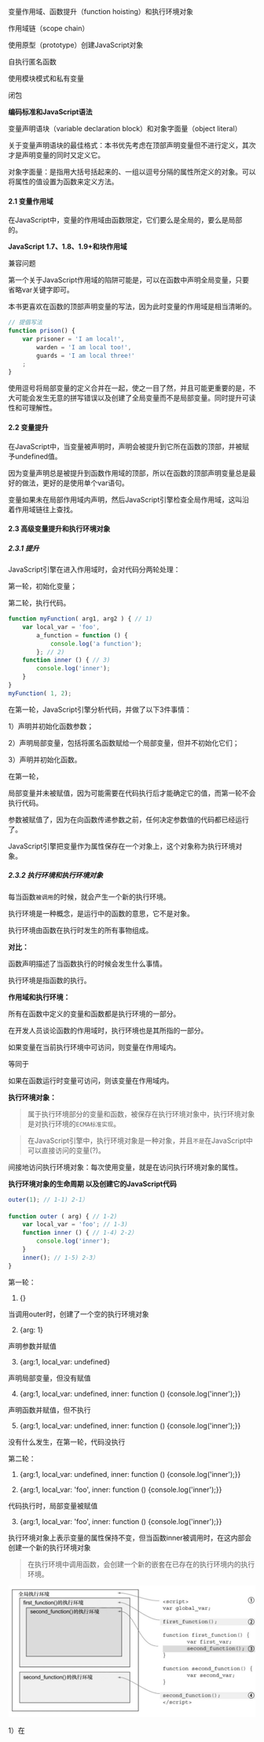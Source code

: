 变量作用域、函数提升（function hoisting）和执行环境对象 

作用域链（scope chain） 

使用原型（prototype）创建JavaScript对象 

自执行匿名函数 

使用模块模式和私有变量 

闭包 

**编码标准和JavaScript语法** 

变量声明语块（variable declaration block）和对象字面量（object literal） 

关于变量声明语块的最佳格式：本书优先考虑在顶部声明变量但不进行定义，其次才是声明变量的同时又定义它。 

对象字面量：是指用大括号括起来的、一组以逗号分隔的属性所定义的对象。可以将属性的值设置为函数来定义方法。 

#### 2.1 变量作用域 

在JavaScript中，变量的作用域由函数限定，它们要么是全局的，要么是局部的。 

**JavaScript 1.7、1.8、1.9+和块作用域** 

兼容问题 

第一个关于JavaScript作用域的陷阱可能是，可以在函数中声明全局变量，只要省略var关键字即可。 

本书更喜欢在函数的顶部声明变量的写法，因为此时变量的作用域是相当清晰的。 

``` javascript
// 提倡写法 
function prison() { 
	var prisoner = 'I am local!', 
		warden = 'I am local too!', 
		guards = 'I am local three!' 
	; 
} 
```

使用逗号将局部变量的定义合并在一起，使之一目了然，并且可能更重要的是，不大可能会发生无意的拼写错误以及创建了全局变量而不是局部变量。同时提升可读性和可理解性。 

#### 2.2 变量提升 

在JavaScript中，当变量被声明时，声明会被提升到它所在函数的顶部，并被赋予undefined值。 

因为变量声明总是被提升到函数作用域的顶部，所以在函数的顶部声明变量总是最好的做法，更好的是使用单个var语句。 

变量如果未在局部作用域内声明，然后JavaScript引擎检查全局作用域，这叫沿着作用域链往上查找。 

#### 2.3 高级变量提升和执行环境对象 

##### 2.3.1 提升 

JavaScript引擎在进入作用域时，会对代码分两轮处理： 

第一轮，初始化变量； 

第二轮，执行代码。 

```javascript 
function myFunction( arg1, arg2 ) { // 1) 
    var local_var = 'foo', 
        a_function = function () { 
        	console.log('a function'); 
        }; // 2) 
    function inner () { // 3) 
        console.log('inner'); 
    } 
} 
myFunction( 1, 2); 
```

在第一轮，JavaScript引擎分析代码，并做了以下3件事情： 

1）声明并初始化函数参数； 

2）声明局部变量，包括将匿名函数赋给一个局部变量，但并不初始化它们； 

3）声明并初始化函数。 

在第一轮， 

局部变量并未被赋值，因为可能需要在代码执行后才能确定它的值，而第一轮不会执行代码。 

参数被赋值了，因为在向函数传递参数之前，任何决定参数值的代码都已经运行了。 

JavaScript引擎把变量作为属性保存在一个对象上，这个对象称为执行环境对象。 

##### 2.3.2 执行环境和执行环境对象 

每当函数```被调用```的时候，就会产生一个新的执行环境。 

执行环境是一种概念，是运行中的函数的意思，它不是对象。 

执行环境由函数在执行时发生的所有事物组成。 

**对比：** 

函数声明描述了当函数执行的时候会发生什么事情。 

执行环境是指函数的执行。 

**作用域和执行环境：** 

所有在函数中定义的变量和函数都是执行环境的一部分。 

在开发人员谈论函数的作用域时，执行环境也是其所指的一部分。 

如果变量在当前执行环境中可访问，则变量在作用域内。 

等同于 

如果在函数运行时变量可访问，则该变量在作用域内。 

**执行环境对象：** 

> 属于执行环境部分的变量和函数，被保存在执行环境对象中，执行环境对象是对执行环境的``ECMA标准实现``。 

> 在JavaScript引擎中，执行环境对象是一种对象，并且``不是``在JavaScript中可以直接访问的变量(?)。 

间接地访问执行环境对象：每次使用变量，就是在访问执行环境对象的属性。 

**执行环境对象的生命周期 以及创建它的JavaScript代码** 

```javascript 
outer(1); // 1-1) 2-1） 

function outer ( arg) { // 1-2) 
    var local_var = 'foo'; // 1-3) 
    function inner () { // 1-4) 2-2） 
    	console.log('inner'); 
	} 
	inner(); // 1-5) 2-3） 
} 
```

第一轮： 

1) {} 

当调用outer时，创建了一个空的执行环境对象 

2) {arg: 1} 

声明参数并赋值 

3) {arg:1, local_var: undefined} 

声明局部变量，但没有赋值 

4) {arg:1, local_var: undefined, inner: function () {console.log('inner');}} 

声明函数并赋值，但不执行 

5) {arg:1, local_var: undefined, inner: function () {console.log('inner');}} 

没有什么发生，在第一轮，代码没执行 

第二轮： 

1) {arg:1, local_var: undefined, inner: function () {console.log('inner');}} 

2) {arg:1, local_var: 'foo', inner: function () {console.log('inner');}} 

代码执行时，局部变量被赋值 

3) {arg:1, local_var: 'foo', inner: function () {console.log('inner');}} 

执行环境对象上表示变量的属性保持不变，但当函数inner被调用时，在这内部会创建一个新的执行环境对象 

> 在执行环境中调用函数，会创建一个新的嵌套在已存在的执行环境内的执行环境。 

![de2c4ef9456d5d748644503092627c36.jpeg](../images/2-1.jpg) 

1）在<script>标签内的所有东西都在全局执行环境中 

2）调用first_function，会在全局执行环境中创建一个新的执行环境。 

在first_function运行时，它有权限访问在调用它时创建的执行环境里面的变量。 

first_function有权限访问全局执行环境中定义的变量 以及 内部的局部变量。可以说：这些变量在作用域中。 

3）调用second_function，会在f_f的执行环境中创建一个新的执行环境。 

s_f有权限访问f_f的执行环境中的变量（译者注：表述有误，s_f的定义不在f_f内，无法访问f_f中的局部变量），也有权限访问全局执行环境中定义的变量，以及s_f中定义的局部变量。 

4）全局执行环境中调用s_f。``没有``权限访问f_f的执行环境中的变量. 

这里的s_f执行环境也没有权限访问先前调用的s_f中的变量，因为它们发生在不同的执行环境中。 

> JavaScript引擎在执行环境对象中访问作用域内的变量，查找的顺序叫做作用域链，它和原型链一起，描述了JavaScript访问变量和属性的顺序。 

#### 2.4 作用域链 

嵌套 

当在查找变量的定义时，JavaScript引擎首先在局部执行环境对象上查找。如果没有定义，则跳出作用域链，到创建它的执行环境中去，并且在该执行环境对象中查找变量的定义，以此类推，直到找到定义或者到达全局作用域为止。（使用找到的第一次匹配并停止查找。） 

![c283cb5df6283b2f56c012f26f694647.jpeg](../images/2-2.jpg) 

在运行期，JavaScript会检索作用域层级来解析变量名。-> 在层级更深的嵌套作用域中的变量，会使用它们的当前作用域替换更加全局的作用域，从而隐藏更加全局的作用域中的变量。-> 在实际代码中，应当尽力使得变量名是唯一的。 

```javascript 
var regular_joe = 'I am here to save the day'; 

// log 'I am here to save the day' 
console.log(regular_joe); 

function supermax() { 
	var regular_joe = 'regular_joe is assigned'; 
    
	// log 'regular_joe is assigned' 
	console.log(regular_joe); 
	function prison() { 
		var regular_joe; 

		// log undefined 
		console.log(regular_joe); 
	} 
	prison(); 
} 
supermax(); 
```

> 在查找一个变量的值时，结果可能来自于作用域链上的任何地方。 

**全局变量和window对象** 

全局变量：执行环境顶层对象的属性。 

浏览器的顶层对象是window对象；在nodejs中顶层对象是global。 

```javascript 
var regular_joe = 'Global variable'; 
console.log(regular_joe); 
console.log(window.regular_joe); 
console.log(regulart_joe === window.regular_joe); // true
```

#### 2.5 JavaScript对象和原型链 

JavaScript对象是基于原型(prototype-based)的，而当今其他广泛使用的语言全部都使用基于类(class-based)的对象。 

基于类的对象定义：使用类来描述它是什么样的。 

基于原型的对象：我们创建的对象，看起来要像我们想要的所有这种类型的对象那样，然后告诉JavaScript引擎，我们想要更多像这样的对象。 

**类比：** 

基于类：建筑师会先画出房子的蓝图->按蓝图建造 

基于原型：建筑师会先建一所房子->将房子都建成这种模样 

**简单对象创建：** 

```java 
// 基于对象 
public class Prisoner { 
    public int sentence = 4; 
    public int probation = 2; 
    public string name = 'Joe'; 
    public int id = 1234; 
} 
Prisoner prisoner = new Prisoner(); 
```

```javascript 
// 基于原型 
var prisoner = { 
    sentence: 4, 
    probation: 2, 
    name: 'Joe', 
    id: 1234 
}; 
```

基于原型的对象更简单，并且当只有一个对象实例时，编写更快。 

**多个对象共享相似的特性：** 

```java 
// 基于对象 
public class Prisoner { 
    public int sentence = 4; 
    public int probation = 2; 
    public string name; 
    public int id; 
    
    public Prisoner(string name, int id) { 
        this.name = name; 
        this.id = id; 
	} 
} 

Prisoner firstPrisoner = new Prisoner( 'Joe', 12 ); 
Prisoner secondPrisoner = new Prisoner( 'Sam', 34 ); 
```

```javascript 
// 基于原型 
var proto = { 
    sentence: 4, 
    probation: 2 
}; 
var Prisoner = function(name, id) { 
    this.name = name; 
    this.id = id; 
} 
Prisoner.prototype = proto; 
var firstPrisoner = new Prisoner( 'Joe', 12 ); 
var secondPrisoner = new Prisoner( 'Sam', 34 ); 
```

> 分析： 

> 首先-创建了对象的模板。在基于类的编程中叫做类，在基于原型的编程中叫做原型对象。作用：作为创建对象的结构。 

> 然后-创建构造函数。在JavaScript中，对象的构造函数和原型是分开设置的，需要额外多一步来将它们连接在一起。 

> 最后-实例化对象。JavaScript使用了new操作符，这违背了它基于原型的核心思想（容易让人混乱）。 -> ``Object.create方法`` 

```javascript 
var proto = { 
    sentence: 4, 
    probation: 2 
} 
var firstPrisoner = Object.create( proto ); 
firstPrisoner.name = 'Joe'; 
firstPrisoner.id = 12; 
```

繁琐重复的代码。-> 使用Object.create的常见模式是使用工厂函数来创建并返回最终的对象。 

```javascript 
var proto = { 
    sentence: 4, 
    probation: 2 
} 

var makePrisoner = function( name, id ) { // 工厂函数，创建了囚犯对象。封装了创建方式。 
    var prisoner = Object.create( proto ); 
    prisoner.name = name; 
    prisoner.id = id; 
    
    return prisoner; 
} 

var firstPrisoner = makePrisoner( 'Joe', 12 ); 
var secondPrisoner = makePrisoner( 'Sam', 34 ); 
```

```javascript 
// 兼容 
// Cross-browser method to support Object.create() 
var objectCreate = function ( arg ) { 
    if ( !arg ) { return {}; } 
    function obj () {}; 
    obj.prototype = arg; 
    return new obj; 
} 

Object.create = Object.create || objectCreate; 
```

##### 原型链 

JavaScript引擎是如何实现查找对象的属性值的。 

-> JavaScript使用原型链来解析属性值。 

> 1.原型链描述了JavaScript引擎如何从对象查找到原型以及原型的原型，来定位对象的属性值。 

> 2.当JavaScript到达通用的(generic)Object的原型，原型链就结束了。 

> 3.如果JavaScript在原型链上的所有地方都找不到请求的属性，则返回undefined。 

> 原型：保存在对象的__proto__属性中。generic object prototype has no prototype 

![d2b6d44444b199eb8b398de75de38d85.jpeg](../images/2-3.jpg) 

可以使用__proto__属性，手动地在原型链上”往上爬“。 

```javascript 
console.log( firstPrisoner ); // { name: 'Joe', id: 12 } 
console.log( firstPrisoner.__proto__ ); // { sentence: 5, probation: 3 } 
console.log( firstPrisoner.__proto__.__proto__ ); // {} 
console.log( firstPrisoner.__proto__.__proto__.__proto__ ); // null
```



**更改原型** 

原型上的属性：类似静态变量 

```javascript 
proto.sentence = 5; 
console.log( firstPrisoner.sentence ); // 5 
console.log( secondPrisoner.sentence ); // 5 
```

使用原型从其他对象继承属性 

#### 2.6 函数——更深入的窥探 

函数是JavaScript中的第一类（first-class)对象。 

* 可以保存在变量中，可以有属性，可以作为参数传给调用函数。 

* 用于控制变量作用域 以及 提供私有变量和方法。 

##### 2.6.1 函数和匿名函数 

函数的一个重要特性：它是一个对象。 

```javascript 
function prison () {} 

// 可以使用变量来保存函数 
var prison = function prison () {}; 

// 使用匿名函数，减少冗余（以及减小名字不匹配的几率），它只是声明没有名字的函数的标签。 
var prison = function () {}; 
```

##### 2.6.2 自执行匿名函数 

* 不想共享变量 

* 容易覆盖 

* 难以诊断 

```javascript 
(function () { 
	var private_variable = "private"; 
})(); 
```

> 自执行匿名函数：定义它时没有名字并且没有保存给变量，但却立即执行了。 

> 被用于控制变量的作用域，阻止变量泄露到代码中的其他地方。 

> 可用于创建JavaScript插件，不会和应用代码冲突 —— 不会向全局名字空间添加任何变量。 

> 更加高级的用法：模块模式（module pattern） 

> 模块模式： 

> 使有办法定义私有变量和私有方法。 

```javascript 
(function () { 
    console.log(local_var); 
    
    var local_var = 'Local Variable'; 
    
    console.log(local_var); 
}()); 
```

变量污染了全局名字空间，就会有产生冲突的风险。``全局名字空间污染`` 

``使用自执行匿名函数``，避免全局变量被无意覆盖。 

将值作为参数传给自执行匿名函数，就可以保证这个参数的值在执行环境中是你所期望的值，因为外部代码不能影响到它。 

```javascript 
(function (what_to_eat) { 
    var sentence = 'I am going to eat a ' + what_to_eat; 

    console.log(sentence); 
})('sanwich'); 
```

```javascript 
// 避免$被Prototype库占用 
( function ( $ ) { 
	console.log( $ )； 
})( jQuery ); 
```

##### 2.6.3 模块模式——将私有变量引入JavaScript 

可以把应用封装在自执行匿名函数中，使应用免受第三方库（和我们自己）的影响 ——> 单页应用很庞大，不能定义在一个文件中 ——> 将该文件分成一个个的模块，每个模块都有自己的私有变量 

在稍大一点的模块中，减少全局变量很重要。 

```javascript 
var prison = (function() { 
    var prisoner_name = 'Mike', 
    	jail_term = '20 year term'; 
    return { 
        prisoner: prisoner_name + '-' + jail_term, 
        sentence: jail_term 
	}; 
})(); 
// jail_term不是prison对象或者原型上的属性，它是执行环境中创建的对象变量 
```

```javascript 
// 能更新
var prison = (function() {
    var prisoner_name = 'Mike',
        jail_term = '20 year term';
    return {
        prisoner: function () {
            return prisoner_name + '-' + jail_term;
        },
        setJailTerm: function (term) {
            jail_term = term;
        }
    };
})();
```

**闭包** 

是阻止垃圾回收器将变量从内存中移除的方法，使得在创建变量的执行环境的外面能够访问到该变量。 

```javascript 
var prison = (function() {
    var prisoner = 'Josh';
    
    return {
        prisoner: function () {
            return prisoner;
        }
    }
})();
```

在prionser函数被保存到prison对象上时，一个闭包就创建了。 

闭包因保存函数而被创建，在执行环境的外面，可以动态访问prisoner变量，这就阻止了垃圾回收器将prisoner变量从内存中移除。 

另一种使用闭包的常见情况，保存变量以便在Ajax请求返回时使用。 

如果使用jQuery来发送Ajax请求的方法，则this不再指向对象，它指向Ajax请求对象。 

```javascript 
var prison = {
    name: 'Josh',
    who: function () {
        $.ajax({
            success: function () {
                console.log( this.name );
            }
        });
    }
};
// outputs: undefined, 'this' is the ajax object
prison.who(); 
```

> 闭包由函数创建，该函数在当前执行环境中访问了某个变量，并将该函数保存给当前执行环境外的一个变量。 

```javascript 
// 通过把this保存给that，在函数中访问that，从而创建了一个闭包
var prison = {
    name: 'Josh',
    who: function () {
        var that = this;
        $.ajax({
            success: function () {
                // 尽管在Ajax请求返回的时候，who()已经执行完毕，但是that变量不会被垃圾回收
                console.log( that.name );
            }
        });
    }
};
prison.who();
```

##### 2.6.4 闭包 

```javascript 
var makePrison = function ( prisoner ) {
    return function () {
        return prisoner;
    }
};
var joshPrison = makePrison( 'Josh' );
var mikePrison = makePrison( 'Mike' );
// 此时有两个指针分别指向两个执行环境对象，两者的引用计数都是1

console.log( joshPrison() );
console.log( mikePrison() );
```

当调用makePrison时，为这次特定的调用创建了一个执行环境对象，将传入的值赋予prisoner。 

当我们把结果 **赋予** joshPrison变量的时候，这个特定的执行环境对象的引用计数置为1，因为引用计数大于0，所以JavaScript引擎会保留这个特定的执行环境对象。 

如果再次调用joshPrison，它会使用“在调用makePrison时所创建的并保存给joshPrison的执行环境对象”上设置的值。 

> 清除保存的执行环境对象的唯一方法（除了关闭网页），就是删除joshPrison变量。> 这个执行环境对象的引用计数降为0，然后JavaScript引擎会知道要对这个对象进行垃圾回收。 

>

> ！！运行本例代码2-12，使用delete方法无法删除，置为null应该可行，对这个执行环境对象不引用（引用计数会降为0） 

> 每次调用函数时，**都**会创建一个唯一的执行环境对象。 

> 函数执行完后，执行对象*就*会被丢弃，**除非**调用者引用了它。 

> 如果函数返回的是数字，就不能引用函数的执行环境对象。 

> 但！如果函数返回的是一个更复杂的结构，譬如函数、对象、或者数组，将返回值保存到一个变量上，就创建了一个对执行环境的引用。 

好处：e.g.对象继承 

坏事：可能会导致内存使用失控，内存泄漏 

参考：**附录A中的约定和工具** 避免无意形成闭包 

#### 2.7 小结 

理解执行环境对象 > 理解“作用域和提升是如何工作的” 

对于构建单页应用，本书将使用基于原型的模型，两个原因： 

对于我们的使用案例来说更加简单， 

并且这是JavaScript的方式，我们是用JavaScript在编码。 

编写自执行匿名函数 > 控制变量作用域 > 防止无意间污染全局名字空间，防止与其他库冲突 

理解模块模式和使用私有变量，允许你精心制作对象的公开API。保持API的美观和简洁，哪些需要消化学习，哪些是内部辅助方法，一目了然。 

闭包。 